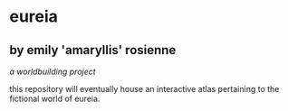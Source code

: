 # eureia
## by emily 'amaryllis' rosienne
_a worldbuilding project_

this repository will eventually house an interactive atlas pertaining to the fictional world of eureia.
